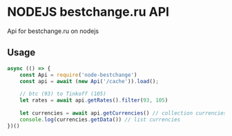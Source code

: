 # NODEJS bestchange.ru API

Api for bestchange.ru on nodejs

## Usage

```js
async (() => {
    const Api = require('node-bestchange')
    const api = await (new Api('/cache')).load();
    
    // btc (93) to Tinkoff (105)
    let rates = await api.getRates().filter(93, 105)
    
    let currencies = await api.getCurrencies() // collection currencies
    console.log(currencies.getData()) // list currencies
})()

```